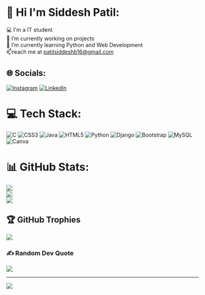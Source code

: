 # 👋 Hi I'm Siddesh Patil:
💻 I'm a IT student<br>🔭 I’m currently working on projects<br>🌱 I’m currently learning Python and Web Development<br>📫reach me at patilsiddeshb16@gmail.com<br>


## 🌐 Socials:
[![Instagram](https://img.shields.io/badge/Instagram-%23E4405F.svg?logo=Instagram&logoColor=white)](https://instagram.com/https://www.instagram.com/patil_siddesh_16/) [![LinkedIn](https://img.shields.io/badge/LinkedIn-%230077B5.svg?logo=linkedin&logoColor=white)](https://www.linkedin.com/in/siddesh-patil-31734b25b/) 

# 💻 Tech Stack:
![C](https://img.shields.io/badge/c-%2300599C.svg?style=flat&logo=c&logoColor=white) ![CSS3](https://img.shields.io/badge/css3-%231572B6.svg?style=flat&logo=css3&logoColor=white) ![Java](https://img.shields.io/badge/java-%23ED8B00.svg?style=flat&logo=java&logoColor=white) ![HTML5](https://img.shields.io/badge/html5-%23E34F26.svg?style=flat&logo=html5&logoColor=white) ![Python](https://img.shields.io/badge/python-3670A0?style=flat&logo=python&logoColor=ffdd54) ![Django](https://img.shields.io/badge/django-%23092E20.svg?style=flat&logo=django&logoColor=white) ![Bootstrap](https://img.shields.io/badge/bootstrap-%23563D7C.svg?style=flat&logo=bootstrap&logoColor=white) ![MySQL](https://img.shields.io/badge/mysql-%2300f.svg?style=flat&logo=mysql&logoColor=white) ![Canva](https://img.shields.io/badge/Canva-%2300C4CC.svg?style=flat&logo=Canva&logoColor=white)
# 📊 GitHub Stats:
![](https://github-readme-stats.vercel.app/api?username=siddesh1672003&theme=dark&hide_border=true&include_all_commits=false&count_private=false)<br/>
![](https://github-readme-streak-stats.herokuapp.com/?user=siddesh1672003&theme=dark&hide_border=true)<br/>
![](https://github-readme-stats.vercel.app/api/top-langs/?username=siddesh1672003&theme=dark&hide_border=true&include_all_commits=false&count_private=false&layout=compact)

## 🏆 GitHub Trophies
![](https://github-profile-trophy.vercel.app/?username=siddesh1672003&theme=radical&no-frame=true&no-bg=true&margin-w=4)

### ✍️ Random Dev Quote
![](https://quotes-github-readme.vercel.app/api?type=horizontal&theme=radical)

---
[![](https://visitcount.itsvg.in/api?id=siddesh1672003&icon=0&color=0)](https://visitcount.itsvg.in)

<!-- Proudly created with GPRM ( https://gprm.itsvg.in ) -->

